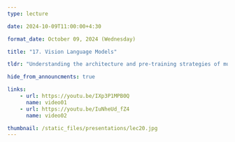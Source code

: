 ```yaml
---
type: lecture

date: 2024-10-09T11:00:00+4:30

format_date: October 09, 2024 (Wednesday) 

title: "17. Vision Language Models"

tldr: "Understanding the architecture and pre-training strategies of multimodal models &ndash; the focus will be on models handling two modalities (images and text)."

hide_from_announcments: true

links: 
    - url: https://youtu.be/IXp3P1MPB0Q
      name: video01
    - url: https://youtu.be/IuNheUd_fZ4
      name: video02

thumbnail: /static_files/presentations/lec20.jpg
---
```

